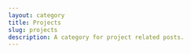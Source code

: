 ```yaml
---
layout: category
title: Projects
slug: projects
description: A category for project related posts.
---
```

